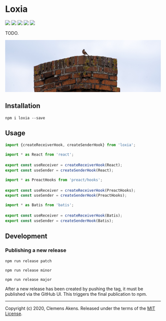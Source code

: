 # Loxia

[![][ci-badge]][ci-link] [![][version-badge]][version-link]
[![][license-badge]][license-link] [![][types-badge]][types-link]
[![][size-badge]][size-link]

[ci-badge]: https://github.com/clebert/loxia/workflows/CI/badge.svg
[ci-link]: https://github.com/clebert/loxia
[version-badge]: https://badgen.net/npm/v/loxia
[version-link]: https://www.npmjs.com/package/loxia
[license-badge]: https://badgen.net/npm/license/loxia
[license-link]: https://github.com/clebert/loxia/blob/master/LICENSE
[types-badge]: https://badgen.net/npm/types/loxia
[types-link]: https://github.com/clebert/loxia
[size-badge]: https://badgen.net/bundlephobia/minzip/loxia
[size-link]: https://bundlephobia.com/result?p=loxia

TODO.

<img src="./loxia.jpg"/>

## Installation

```
npm i loxia --save
```

## Usage

```js
import {createReceiverHook, createSenderHook} from 'loxia';
```

```js
import * as React from 'react';

export const useReceiver = createReceiverHook(React);
export const useSender = createSenderHook(React);
```

```js
import * as PreactHooks from 'preact/hooks';

export const useReceiver = createReceiverHook(PreactHooks);
export const useSender = createSenderHook(PreactHooks);
```

```js
import * as Batis from 'batis';

export const useReceiver = createReceiverHook(Batis);
export const useSender = createSenderHook(Batis);
```

## Development

### Publishing a new release

```
npm run release patch
```

```
npm run release minor
```

```
npm run release major
```

After a new release has been created by pushing the tag, it must be published
via the GitHub UI. This triggers the final publication to npm.

---

Copyright (c) 2020, Clemens Akens. Released under the terms of the
[MIT License](https://github.com/clebert/loxia/blob/master/LICENSE).
